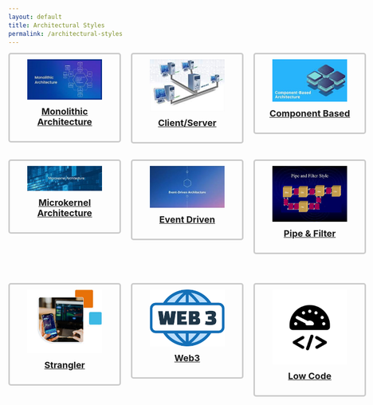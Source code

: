```yaml
---
layout: default
title: Architectural Styles
permalink: /architectural-styles
---
```

<style>
  .button-container {
    display: grid;
    grid-template-columns: repeat(4, 1fr);
    gap: 20px;
    justify-items: center;
    padding-bottom: 50px;
  }

  .button {
    text-decoration: none;
  }
  
  .box {
    border: 3px solid #ccc;
    padding: 10px;
    border-radius: 5px;
    width: 200px;
    text-align: center;
  }

  .box img {
    width: 150px;
    height: auto;
  }

  .box h3 {
    margin-top: 10px;
    font-size: 18px;
  }
</style>

<div class="button-container">
  <div class="button">
    <div class="box">
      <a href="/architectural-styles/monolith">
        <img src="/pictures/monolithicarchitecture.jpg" alt="Monolithic Architecture">
        <h3>Monolithic Architecture</h3>
      </a>
    </div>
  </div>
  <div class="button">
    <div class="box">
      <a href="/architectural-styles/client-server">
        <img src="/pictures/Client-server-icon.jpg" alt="Client/Server">
        <h3>Client/Server</h3>
      </a>
    </div>
  </div>
  <div class="button">
    <div class="box">
      <a href="/architectural-styles/component-Based">
        <img src="/pictures/component based.jpg" alt="Component Based">
        <h3>Component Based</h3>
      </a>
    </div>
  </div>
  <div class="button">
    <div class="box">
      <a href="/architectural-styles/microservices.html">
        <img src="/pictures/Microservices.png" alt="Microservices">
        <h3>Microservices</h3>
      </a>
    </div>
  </div>
  <div class="button">
    <div class="box">
      <a href="/architectural-styles/microkernel">
        <img src="/pictures/Microkernel Architecture.jpg" alt="Microkernel Architecture">
        <h3>Microkernel Architecture</h3>
      </a>
    </div>
  </div>
  <div class="button">
    <div class="box">
      <a href="/architectural-styles/Event-Driven">
        <img src="/pictures/Event Driven-Icon.jpg" alt="Event Driven">
        <h3>Event Driven</h3>
      </a>
    </div>
  </div>
  <div class="button">
    <div class="box">
      <a href="/architectural-styles/Pipe&Filter">
        <img src="/pictures/Pipe & Filter.jpg" alt="Pipe & Filter">
        <h3>Pipe & Filter</h3>
      </a>
    </div>
  </div>
  <div class="button">
    <div class="box">
      <a href="/architectural-styles/layered">
        <img src="/pictures/LayerdIcon.png" alt="Layered">
        <h3>Layered</h3>
      </a>
    </div>
  </div>
  <div class="button">
    <div class="box">
      <a href="/architectural-patterns/strangler">
        <img src="/pictures/StranglerIcon.png" alt="Strangler">
        <h3>Strangler</h3>
      </a>
    </div>
  </div>
  <div class="button">
    <div class="box">
      <a href="/architectural-patterns/web3">
        <img src="/pictures/web3.png" alt="Web3">
        <h3>Web3</h3>
      </a>
    </div>
  </div>
  <div class="button">
    <div class="box">
      <a href="/architectural-styles/low-code">
        <img src="/pictures/lowcodeicon.png" alt="Low Code">
        <h3>Low Code</h3>
      </a>
    </div>
  </div>
  <div class="button">
    <div class="box">
      <a href="/architectural-patterns/screaming-architecture">
        <img src="/pictures/Screaming architecture.png" alt="Screaming Architecture">
        <h3>Screaming Architecture</h3>
      </a>
    </div>
  </div>
</div>
